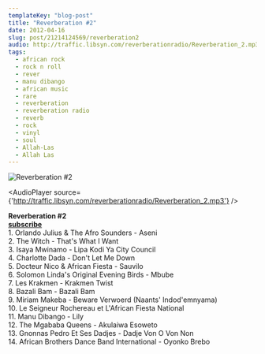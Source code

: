 ```yaml
---
templateKey: "blog-post"
title: "Reverberation #2"
date: 2012-04-16
slug: post/21214124569/reverberation2
audio: http://traffic.libsyn.com/reverberationradio/Reverberation_2.mp3
tags:
  - african rock
  - rock n roll
  - rever
  - manu dibango
  - african music
  - rare
  - reverberation
  - reverberation radio
  - reverb
  - rock
  - vinyl
  - soul
  - Allah-Las
  - Allah Las
---
```


![Reverberation #2](../images/95664bea0985935b9f1914b812f4343acd06538894980cf694f0b30edbf0666f.jpg)

<AudioPlayer source={'http://traffic.libsyn.com/reverberationradio/Reverberation_2.mp3'} />

<p><b>Reverberation #2<br /></b><b><a href="http://itunes.apple.com/us/podcast/reverberation-radio/id520739212?ign-mpt=uo%3D4" title="subscribe">subscribe<br /></a></b>1. Orlando Julius &amp; The Afro Sounders - Aseni<br />2. The Witch - That's What I Want<br />3. Isaya Mwinamo - Lipa Kodi Ya City Council<br />4. Charlotte Dada - Don't Let Me Down<br />5. Docteur Nico &amp; African Fiesta - Sauvilo<br />6. Solomon Linda's Original Evening Birds - Mbube<br />7. Les Krakmen - Krakmen Twist<br />8. Bazali Bam - Bazali Bam<br />9. Miriam Makeba - Beware Verwoerd (Naants' Indod'emnyama)<br />10. Le Seigneur Rochereau et L'African Fiesta National<br />11. Manu Dibango - Lily<br />12. The Mgababa Queens - Akulaiwa Esoweto<br />13. Gnonnas Pedro Et Ses Dadjes - Dadje Von O Von Non<br />14. African Brothers Dance Band International - Oyonko Brebo</p>
